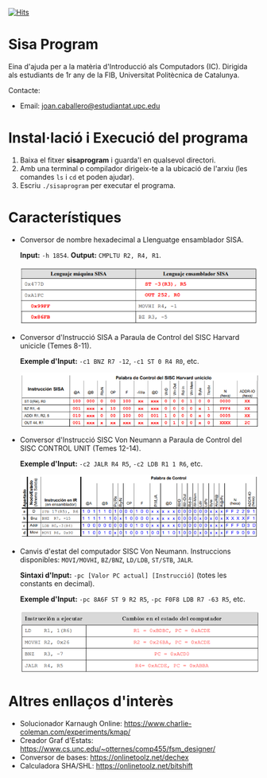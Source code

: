 [![Hits](https://hits.seeyoufarm.com/api/count/incr/badge.svg?url=https%3A%2F%2Fgithub.com%2FJoanKnight11%2FSisaProgram&count_bg=%233DBA1C&title_bg=%23555555&icon=&icon_color=%23E7E7E7&title=hits&edge_flat=false)](https://hits.seeyoufarm.com)
# Sisa Program
Eina d'ajuda per a la matèria d'Introducció als Computadors (IC).
Dirigida als estudiants de 1r any de la FIB, Universitat Politècnica de Catalunya.

Contacte:
* Email: joan.caballero@estudiantat.upc.edu

# Instal·lació i Execució del programa
1. Baixa el fitxer __sisaprogram__ i guarda'l en qualsevol directori.
2. Amb una terminal o compilador dirigeix-te a la ubicació de l'arxiu (les comandes `ls` i `cd` et poden ajudar).
3. Escriu `./sisaprogram` per executar el programa.

# Característiques
* Conversor de nombre hexadecimal a Llenguatge ensamblador SISA.

     **Input:** `-h 1854`. **Output:** `CMPLTU R2, R4, R1`.
     
     ![](Images/hexa_to_sisa.png)
     
* Conversor d'Instrucció SISA a Paraula de Control del SISC Harvard unicicle (Temes 8-11).

     **Exemple d'Input:** `-c1 BNZ R7 -12`, `-c1 ST 0 R4 R0`, etc.
     
     ![](Images/paraula_control_v1.png)

* Conversor d'Instrucció SISC Von Neumann a Paraula de Control del SISC CONTROL UNIT (Temes 12-14).

     **Exemple d'Input:** `-c2 JALR R4 R5`, `-c2 LDB R1 1 R6`, etc.
     
     ![](Images/paraula_control_v2.png)
     
* Canvis d'estat del computador SISC Von Neumann. Instruccions disponibles: `MOVI/MOVHI`, `BZ/BNZ`, `LD/LDB`, `ST/STB`, `JALR`.

     **Sintaxi d'Input:** `-pc [Valor PC actual] [Instrucció]` (totes les constants en decimal). 
    
     **Exemple d'Input:** `-pc 8A6F ST 9 R2 R5`, `-pc F0F8 LDB R7 -63 R5`, etc.
     
     ![](Images/pc.png)
     
# Altres enllaços d'interès
* Solucionador Karnaugh Online: https://www.charlie-coleman.com/experiments/kmap/
* Creador Graf d'Estats: https://www.cs.unc.edu/~otternes/comp455/fsm_designer/
* Conversor de bases: https://onlinetoolz.net/dechex
* Calculadora SHA/SHL: https://onlinetoolz.net/bitshift
